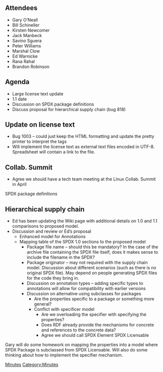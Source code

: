 ## Attendees

  - Gary O’Neall
  - Bill Schineller
  - Kirsten Newcomer
  - Jack Manbeck
  - Savino Sguera
  - Peter Williams
  - Marshal Clow
  - Ed Warnicke
  - Rana Rahal
  - Brandon Robinson

## Agenda

  - Large license text update
  - 1.1 date
  - Discussion on SPDX package definitions
  - Discuss proposal for hierarchical supply chain (bug 818)

## Update on license text

  - Bug 1003 – could just keep the HTML formatting and update the pretty
    printer to interpret the tags
  - Will implement the license text as external text files encoded in
    UTF-8. Spreadsheet will contain a link to the file.

## Collab. Summit

  - Agree we should have a tech team meeting at the Linux Collab. Summit
    in April

SPDX package definitions

## Hierarchical supply chain

  - Ed has been updating the Wiki page with additional details on 1.0
    and 1.1 comparisons to proposed model.
  - Discussion and review or Ed’s proposal
      - Enhanced model for Annotations
      - Mapping table of the SPDX 1.0 sections to the proposed model
          - Package file name – should this be mandatory? In the case of
            the archive file containing the SPDX file itself, does it
            makes sense to include the filename in the SPDX?
          - Package originator – may not required with the supply chain
            model. Discussion about different scenarios (such as there
            is no original SPDX file). May depend on people generating
            SPDX files for the code they bring in.
          - Discussion on annotation types – adding specific types to
            annotations will allow for compatibility with earlier
            versions
          - Discussion on alternative using subclasses for packages
              - Are the properties specific to a package or something
                more general?
              - Conflict with specificer model
                  - Are we overloading the specifier with specifying the
                    properties?
                  - Does RDF already provide the mechanisms for concrete
                    and references to the concrete data?
                  - Agree we should call SPDX Element SPDX Licensable

Gary will do some homework on mapping the properties into a model where
SPDX Package is subclassed from SPDX Licensable. Will also do some
thinking about how to implement the specifier mechanism.

[Minutes](Category:Technical "wikilink")
[Category:Minutes](Category:Minutes "wikilink")
